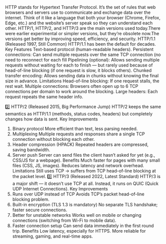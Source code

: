 HTTP stands for Hypertext Transfer Protocol.
It’s the set of rules that web browsers and servers use to communicate and exchange data over the internet.
Think of it like a language that both your browser (Chrome, Firefox, Edge, etc.) and the website’s server speak so they can understand each other.
HTTP/1, HTTP/2, and HTTP/3 are the main versions used today.There were earlier experimental or simpler versions, but they’re obsolete now.The versions get better by improving speed, efficiency, and security.
HTTP/1.1 (Released 1997, Still Common)
HTTP/1.1 has been the default for decades.
Key Features
Text-based protocol (human-readable headers).
Persistent connections: Can send multiple requests over the same TCP connection (no need to reconnect for each fill Pipelining (optional): Allows sending multiple requests without waiting for each to finish — but rarely used because of head-of-line blocking (if one request is slow, it blocks others).
Chunked transfer encoding: Allows sending data in chunks without knowing the final size in advance.
Limitations
Head-of-line blocking: If one request stalls, the rest wait.
Multiple connections: Browsers often open up to 6 TCP connections per domain to work around the blocking.
Large headers: Each request repeats the same header info.

2️⃣ HTTP/2 (Released 2015, Big Performance Jump)
HTTP/2 keeps the same semantics as HTTP/1.1 (methods, status codes, headers) but completely changes how data is sent.
Key Improvements
1. Binary protocol
More efficient than text, less parsing needed.
2. Multiplexing
Multiple requests and responses share a single TCP connection without blocking each other.
3. Header compression (HPACK)
Repeated headers are compressed, saving bandwidth.
4. Server push
Server can send files the client hasn’t asked for yet (e.g., CSS/JS for a webpage).
Benefits
Much faster for pages with many small files (CSS, JS, images).
Reduces latency and network overhead. 
Limitations
Still uses TCP → suffers from TCP head-of-line blocking at the packet level.
3️⃣ HTTP/3 (Released 2022, Latest Standard)
HTTP/3 is a major shift — it doesn’t use TCP at all. Instead, it runs on QUIC (Quick UDP Internet Connections).
Key Improvements
1. Runs over UDP instead of TCP
Avoids TCP’s packet head-of-line blocking problem.
2. Built-in encryption (TLS 1.3 is mandatory)
No separate TLS handshake; faster secure connections.
3. Better for unstable networks
Works well on mobile or changing connections (switching from Wi-Fi to mobile data).
4. Faster connection setup
Can send data immediately in the first round trip.
Benefits
Low latency, especially for HTTPS.
More reliable for streaming, gaming, and real-time apps.


